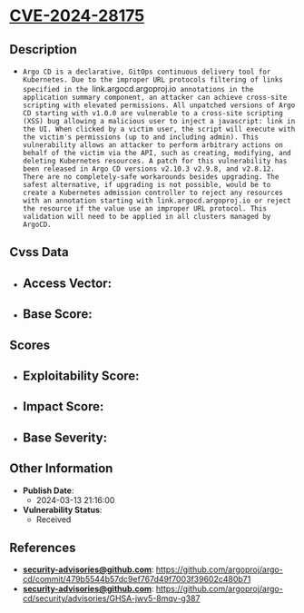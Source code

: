 
# [CVE-2024-28175](https://cve.mitre.org/cgi-bin/cvename.cgi?name=CVE-2024-28175)

## Description

- `Argo CD is a declarative, GitOps continuous delivery tool for Kubernetes. Due to the improper URL protocols filtering of links specified in the `link.argocd.argoproj.io` annotations in the application summary component, an attacker can achieve cross-site scripting with elevated permissions. All unpatched versions of Argo CD starting with v1.0.0 are vulnerable to a cross-site scripting (XSS) bug allowing a malicious user to inject a javascript: link in the UI. When clicked by a victim user, the script will execute with the victim's permissions (up to and including admin). This vulnerability allows an attacker to perform arbitrary actions on behalf of the victim via the API, such as creating, modifying, and deleting Kubernetes resources. A patch for this vulnerability has been released in Argo CD versions v2.10.3 v2.9.8, and v2.8.12. There are no completely-safe workarounds besides upgrading. The safest alternative, if upgrading is not possible, would be to create a Kubernetes admission controller to reject any resources with an annotation starting with link.argocd.argoproj.io or reject the resource if the value use an improper URL protocol. This validation will need to be applied in all clusters managed by ArgoCD.`

## Cvss Data

- **Access Vector**:
  - 
- **Base Score**:
  - 

## Scores

- **Exploitability Score**:
  - 
- **Impact Score**:
  - 
- **Base Severity**:
  - 

## Other Information

- **Publish Date**:
  - 2024-03-13 21:16:00
- **Vulnerability Status**:
  - Received

## References

- **security-advisories@github.com**: https://github.com/argoproj/argo-cd/commit/479b5544b57dc9ef767d49f7003f39602c480b71
- **security-advisories@github.com**: https://github.com/argoproj/argo-cd/security/advisories/GHSA-jwv5-8mqv-g387
